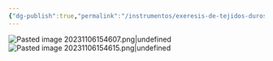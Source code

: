 ```yaml
---
{"dg-publish":true,"permalink":"/instrumentos/exeresis-de-tejidos-duros/botadores-rectos/"}
---
```


![Pasted image 20231106154607.png|undefined](/img/user/Cirugia%20Bucal%20I/Medias/Pasted%20image%2020231106154607.png)![Pasted image 20231106154615.png|undefined](/img/user/Cirugia%20Bucal%20I/Medias/Pasted%20image%2020231106154615.png)
